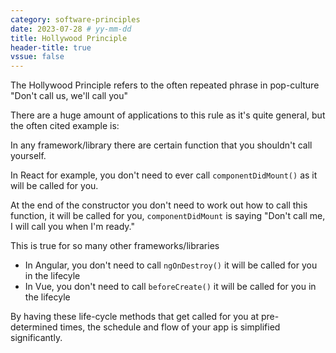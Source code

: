 ```yaml
---
category: software-principles
date: 2023-07-28 # yy-mm-dd
title: Hollywood Principle
header-title: true
vssue: false
---
```


The Hollywood Principle refers to the often repeated phrase in pop-culture "Don't call us, we'll call you"

There are a huge amount of applications to this rule as it's quite general, but the often cited example is:

In any framework/library there are certain function that you shouldn't call yourself.

In React for example, you don't need to ever call `componentDidMount()` as it will be called for you.

At the end of the constructor you don't need to work out how to call this function, it will be called for you, `componentDidMount` is saying "Don't call me, I will call you when I'm ready." 

This is true for so many other frameworks/libraries

- In Angular, you don't need to call `ngOnDestroy()` it will be called for you in the lifecyle
- In Vue, you don't need to call `beforeCreate()` it will be called for you in the lifecyle

By having these life-cycle methods that get called for you at pre-determined times, the schedule and flow of your app is simplified significantly.
